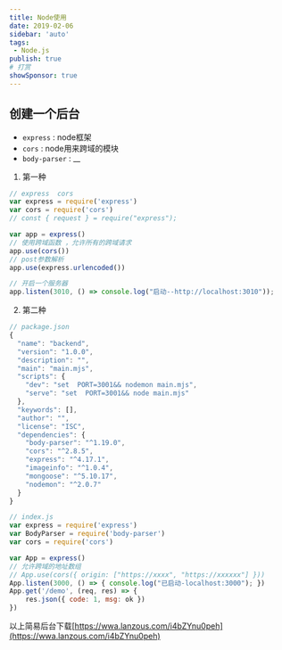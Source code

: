```yaml
---
title: Node使用
date: 2019-02-06
sidebar: 'auto'
tags:
 - Node.js
publish: true
# 打赏
showSponsor: true
---
```


## 创建一个后台

- `express` : node框架
- `cors` : node用来跨域的模块
- `body-parser` : __

1. 第一种

```js
// express  cors
var express = require('express')
var cors = require('cors')
// const { request } = require("express");

var app = express()
// 使用跨域函数 ，允许所有的跨域请求
app.use(cors())
// post参数解析
app.use(express.urlencoded())

// 开启一个服务器
app.listen(3010, () => console.log("启动--http://localhost:3010"));

```

2. 第二种

```js
// package.json
{
  "name": "backend",
  "version": "1.0.0",
  "description": "",
  "main": "main.mjs",
  "scripts": {
    "dev": "set  PORT=3001&& nodemon main.mjs",
    "serve": "set  PORT=3001&& node main.mjs"
  },
  "keywords": [],
  "author": "",
  "license": "ISC",
  "dependencies": {
    "body-parser": "^1.19.0",
    "cors": "^2.8.5",
    "express": "^4.17.1",
    "imageinfo": "^1.0.4",
    "mongoose": "^5.10.17",
    "nodemon": "^2.0.7"
  }
}
```

```js
// index.js
var express = require('express')
var BodyParser = require('body-parser')
var cors = require('cors')

var App = express()
// 允许跨域的地址数组
// App.use(cors({ origin: ["https://xxxx", "https://xxxxxx"] }))
App.listen(3000, () => { console.log("已启动-localhost:3000"); })
App.get('/demo', (req, res) => {
    res.json({ code: 1, msg: ok })
})

```

以上简易后台下载[https://wwa.lanzous.com/i4bZYnu0peh](https://wwa.lanzous.com/i4bZYnu0peh)
